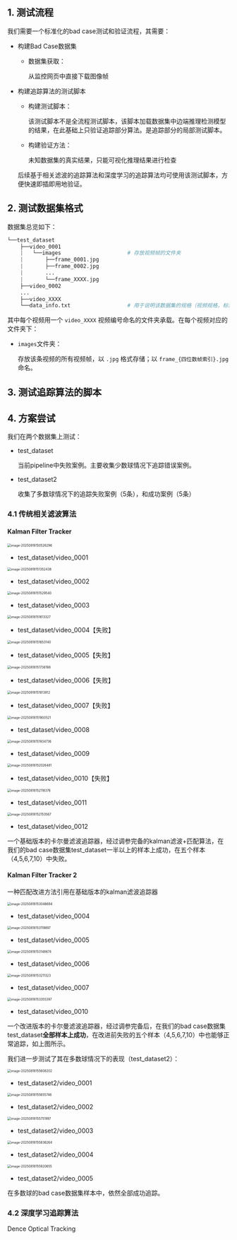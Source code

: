 

## 1. 测试流程



我们需要一个标准化的bad case测试和验证流程，其需要：

- 构建Bad Case数据集

  - 数据集获取：

    从监控网页中直接下载图像帧

- 构建追踪算法的测试脚本

  - 构建测试脚本：

    该测试脚本不是全流程测试脚本，该脚本加载数据集中边端推理检测模型的结果，在此基础上只验证追踪部分算法。是追踪部分的局部测试脚本。

  - 构建验证方法：

    未知数据集的真实结果，只能可视化推理结果进行检查

  后续基于相关滤波的追踪算法和深度学习的追踪算法均可使用该测试脚本，方便快速即插即用地验证。



## 2. 测试数据集格式

数据集总览如下：

```python
└──test_dataset
    ├──video_0001
    |   └──images                     # 存放视频帧的文件夹
    |       ├──frame_0001.jpg
    |       ├──frame_0002.jpg
    |       ...
    |       └──frame_XXXX.jpg
    ├──video_0002 
	...
    ├──video_XXXX
    └──data_info.txt                  # 用于说明该数据集的规格（视频规格，标注规格等）
```

其中每个视频用一个 `video_XXXX` 视频编号命名的文件夹承载。在每个视频对应的文件夹下：

- `images`文件夹：

  存放该条视频的所有视频帧，以 `.jpg` 格式存储；以 `frame_{四位数帧索引}.jpg` 命名。



## 3. 测试追踪算法的脚本









## 4. 方案尝试

我们在两个数据集上测试：

- test_dataset

  当前pipeline中失败案例。主要收集少数球情况下追踪错误案例。

- test_dataset2

  收集了多数球情况下的追踪失败案例（5条），和成功案例（5条）

  

### 4.1 传统相关滤波算法

#### Kalman Filter Tracker

<img src="./asset/image-20250818150526296.png" alt="image-20250818150526296" style="zoom:50%;" />

- test_dataset/video_0001

<img src="./asset/image-20250818151352438.png" alt="image-20250818151352438" style="zoom:50%;" />

- test_dataset/video_0002

<img src="./asset/image-20250818151529540.png" alt="image-20250818151529540" style="zoom:50%;" />

- test_dataset/video_0003

<img src="./asset/image-20250818151613327.png" alt="image-20250818151613327" style="zoom:50%;" />

- test_dataset/video_0004【失败】

<img src="./asset/image-20250818151653140.png" alt="image-20250818151653140" style="zoom:50%;" />

- test_dataset/video_0005【失败】

<img src="./asset/image-20250818151736198.png" alt="image-20250818151736198" style="zoom:50%;" />

- test_dataset/video_0006【失败】

<img src="./asset/image-20250818151813812.png" alt="image-20250818151813812" style="zoom:50%;" />

- test_dataset/video_0007【失败】

<img src="./asset/image-20250818151900521.png" alt="image-20250818151900521" style="zoom:50%;" />

- test_dataset/video_0008

<img src="./asset/image-20250818151934736.png" alt="image-20250818151934736" style="zoom:50%;" />

- test_dataset/video_0009

<img src="./asset/image-20250818152026481.png" alt="image-20250818152026481" style="zoom:50%;" />

- test_dataset/video_0010【失败】

<img src="./asset/image-20250818152118376.png" alt="image-20250818152118376" style="zoom:50%;" />

- test_dataset/video_0011

<img src="./asset/image-20250818152153567.png" alt="image-20250818152153567" style="zoom:50%;" />

- test_dataset/video_0012

一个基础版本的卡尔曼滤波追踪器，经过调参完备的kalman滤波+匹配算法，在我们的bad case数据集test_dataset一半以上的样本上成功，在五个样本（4,5,6,7,10）中失败。



#### Kalman Filter Tracker 2

一种匹配改进方法引用在基础版本的kalman滤波追踪器

<img src="./asset/image-20250818153046694.png" alt="image-20250818153046694" style="zoom:50%;" />

- test_dataset/video_0004

<img src="./asset/image-20250818153119897.png" alt="image-20250818153119897" style="zoom:50%;" />

- test_dataset/video_0005

<img src="./asset/image-20250818153148674.png" alt="image-20250818153148674" style="zoom:50%;" />

- test_dataset/video_0006

<img src="./asset/image-20250818153211323.png" alt="image-20250818153211323" style="zoom:50%;" />

- test_dataset/video_0007

<img src="./asset/image-20250818153355397.png" alt="image-20250818153355397" style="zoom:50%;" />

- test_dataset/video_0010

一个改进版本的卡尔曼滤波追踪器，经过调参完备后，在我们的bad case数据集test_dataset**全部样本上成功**，在改进前失败的五个样本（4,5,6,7,10）中也能够正常追踪，如上图所示。

我们进一步测试了其在多数球情况下的表现（test_dataset2）：

<img src="./asset/image-20250818155608202.png" alt="image-20250818155608202" style="zoom:50%;" />

- test_dataset2/video_0001

<img src="./asset/image-20250818155655746.png" alt="image-20250818155655746" style="zoom:50%;" />

- test_dataset2/video_0002

<img src="./asset/image-20250818155751997.png" alt="image-20250818155751997" style="zoom:50%;" />

- test_dataset2/video_0003

<img src="./asset/image-20250818155836264.png" alt="image-20250818155836264" style="zoom:50%;" />

- test_dataset2/video_0004

<img src="./asset/image-20250818155920655.png" alt="image-20250818155920655" style="zoom:50%;" />

- test_dataset2/video_0005

在多数球的bad case数据集样本中，依然全部成功追踪。





### 4.2 深度学习追踪算法

Dence Optical Tracking